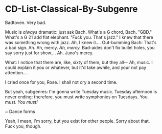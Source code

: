 # CD-List-Classical-By-Subgenre
Badtoven. Very bad. 

Music is *always* dramatic: just ask Bach. What's a G chord, Bach. "GBD." What's a G 21 add flat elephant. "Fuck you. That's jazz." I knew that there was something wrong with jazz. *Ah*, I knew it.... Out-bumming Bach: That's a bad sign. Ah. Ah, mercy. *Ah, mercy.* Bad-aides don't fix bullet holes, you say sorry just for show.... Ah. Juno's mercy. 

What: I notice that there are, like, sixty of them, but they all--
Ah, music. I could explain it you or whatever, but it'd take awhile, and your not pay attention....

I cried once for you, Rose. I shall not cry a second time. 

But yeah, subgenres: I'm gonna write Tuesday music. Tuesday afternoon is never ending: therefore, you must write symphonies on Tuesdays. You must. *You must!*

~ Dance forms 

Yeah, I mean, I'm sorry, but you exist for other people. Sorry about that. Fuck you, though.

